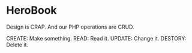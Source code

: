 # HeroBook

Design is CRAP.
And our PHP operations are CRUD.

CREATE:   Make something.
READ:     Read it.
UPDATE:   Change it.
DESTORY:  Delete it.